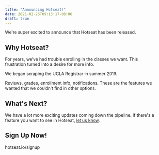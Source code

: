 ```yaml
---
title: "Announcing Hotseat!"
date: 2021-02-25T09:15:17-08:00
draft: true
---
```


We're super excited to announce that Hotseat has been released.

## Why Hotseat?

For years, we've had trouble enrolling in the classes we want. This frustration turned into a desire for more info.

We began scraping the UCLA Registrar in summer 2019.

Reviews, grades, enrollment info, notifications. These are the features we wanted that we couldn't find in other options.

## What's Next?

We have a lot more exciting updates coming down the pipeline. If there's a feature you want to see in Hotseat, [let us know]().

## Sign Up Now!

hotseat.io/signup
